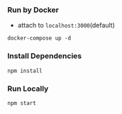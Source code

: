 ### Run by Docker
- attach to `localhost:3000`(default)
```
docker-compose up -d
```

### Install Dependencies
```
npm install
```

### Run Locally
```
npm start
```

